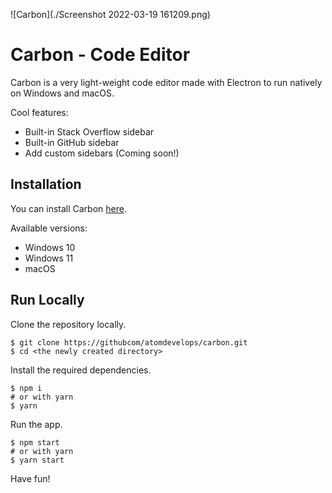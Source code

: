 ![Carbon](./Screenshot 2022-03-19 161209.png)
# Carbon - Code Editor

Carbon is a very light-weight code editor made with Electron to run natively on Windows and macOS.

Cool features:
- Built-in Stack Overflow sidebar
- Built-in GitHub sidebar
- Add custom sidebars (Coming soon!)

## Installation
You can install Carbon [here](https://github.com/atomdevelops/carbon/releases).

Available versions:
- Windows 10
- Windows 11
- macOS

## Run Locally
Clone the repository locally.
```
$ git clone https://githubcom/atomdevelops/carbon.git
$ cd <the newly created directory>
```
Install the required dependencies.
```
$ npm i
# or with yarn
$ yarn
```
Run the app.
```
$ npm start
# or with yarn
$ yarn start
```

Have fun!
